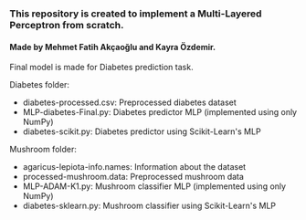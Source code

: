 ### This repository is created to implement a Multi-Layered Perceptron from scratch.

#### Made by Mehmet Fatih Akçaoğlu and Kayra Özdemir.

Final model is made for Diabetes prediction task.

Diabetes folder:
- diabetes-processed.csv: Preprocessed diabetes dataset
- MLP-diabetes-Final.py: Diabetes predictor MLP (implemented using only NumPy)
- diabetes-scikit.py: Diabetes predictor using Scikit-Learn's MLP

Mushroom folder:
- agaricus-lepiota-info.names: Information about the dataset
- processed-mushroom.data: Preprocessed mushroom data
- MLP-ADAM-K1.py: Mushroom classifier MLP (implemented using only NumPy)
- diabetes-sklearn.py: Mushroom classifier using Scikit-Learn's MLP